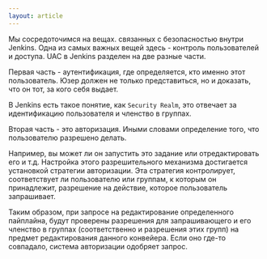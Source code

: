 ```yaml
---
layout: article
---
```

Мы сосредоточимся на вещах. связанных с безопасностью внутри Jenkins. Одна из самых важных вещей здесь - контроль пользователей и доступа. UAC в Jenkins разделен на две разные части.

Первая часть - аутентификация, где определяется, кто именно этот пользователь. Юзер должен не только представиться, но и доказать, что он тот, за кого себя выдает.

В Jenkins есть такое понятие, как `Security Realm`, это отвечает за идентификацию пользователя и членство в группах.

Вторая часть - это авторизация. Иными словами определение того, что пользователю разрешено делать.

Например, вы может ли он запустить это задание или отредактировать его и т.д. Настройка этого разрешительного механизма достигается установкой стратегии авторизации. Эта стратегия контролирует, соответствует ли пользователю или группам, к которым он принадлежит, разрешение на действие, которое пользователь запрашивает.

Таким образом, при запросе на редактирование определенного пайплайна, будут проверены разрешения для запрашивающего и его членство в группах (соответственно и разрешения этих групп) на предмет редактирования данного конвейера. Если оно где-то совпадало, система авторизации одобряет запрос.
